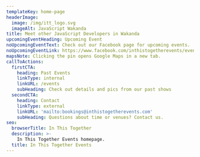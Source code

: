 ```yaml
---
templateKey: home-page
headerImage:
  image: /img/itt_logo.svg
  imageAlt: JavaScript Wakanda
title: Meet other JavaScript Developers in Wakanda
upcomingEventHeading: Upcoming Event
noUpcomingEventText: Check out our Facebook page for upcoming events.
noUpcomingEventLink: https://www.facebook.com/inthistogetherevents/events/
mapsNote: Clicking the pin opens Google Maps in a new tab.
callToActions:
  firstCTA:
    heading: Past Events
    linkType: internal
    linkURL: /events
    subHeading: Check out details and pics from our past shows
  secondCTA:
    heading: Contact
    linkType: external
    linkURL: 'mailto:bookings@inthistogetherevents.com'
    subHeading: Questions about time or venues? Contact us.
seo:
  browserTitle: In This Together
  description: >-
    In This Together Events homepage.
  title: In This Together Events
---
```


